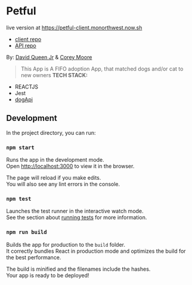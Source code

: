 # Petful
live version at https://petful-client.monorthwest.now.sh
 - [client repo](https://github.com/thinkful-ei-emu/DSA-PetFull-Client-DavidQ-CoreyM)
 - [API repo](https://github.com/thinkful-ei-emu/DSA-Petful-DavidQ-CoreyM)
 
By: [David Queen Jr](www.github.com/dcoollx) & [Corey Moore](www.github.com/monorthwest)
>This App is A FIFO adoption App, that matched dogs and/or cat to new owners
**TECH STACK:**
 - REACTJS
 - Jest
 - [dogApi](https://dog.ceo/dog-api)



## Development
In the project directory, you can run:
### `npm start`

Runs the app in the development mode.<br>
Open [http://localhost:3000](http://localhost:3000) to view it in the browser.

The page will reload if you make edits.<br>
You will also see any lint errors in the console.

### `npm test`

Launches the test runner in the interactive watch mode.<br>
See the section about [running tests](https://facebook.github.io/create-react-app/docs/running-tests) for more information.

### `npm run build`

Builds the app for production to the `build` folder.<br>
It correctly bundles React in production mode and optimizes the build for the best performance.

The build is minified and the filenames include the hashes.<br>
Your app is ready to be deployed!

